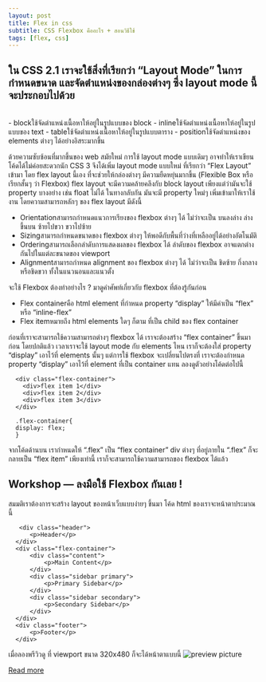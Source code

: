 ```yaml
---
layout: post
title: Flex in css
subtitle: CSS Flexbox คืออะไร + สอนวิธีใช้
tags: [flex, css]
---
```


## ใน CSS 2.1 เราจะใช้สิ่งที่เรียกว่า “Layout Mode” ในการกำหนดขนาด และจัดตำแหน่งของกล่องต่างๆ ซึ่ง layout mode นี้จะประกอบไปด้วย<br/>
<br/>
  - blockใช้จัดตำแหน่งเนื้อหาให้อยู่ในรูปแบบของ block
  - inlineใช้จัดตำแหน่งเนื้อหาให้อยู่ในรูปแบบของ text
  - tableใช้จัดตำแหน่งเนื้อหาให้อยู่ในรูปแบบตาราง
  - positionใช้จัดตำแหน่งของ elements ต่างๆ ได้อย่างอิสระมากขึ้น
  
  ด้วยความซับซ้อนที่มากขึ้นของ web สมัยใหม่ การใช้ layout mode แบบเดิมๆ อาจทำให้เราเขียนโค้ดได้ไม่ค่อยสะดวกนัก CSS 3 จึงได้เพิ่ม layout mode แบบใหม่ ที่เรียกว่า “Flex Layout” เข้ามา โดย flex layout นี้เอง ที่จะช่วยให้กล่องต่างๆ มีความยืดหยุ่นมากขึ้น (Flexible Box หรือเรียกสั้นๆ ว่า Flexbox)
flex layout จะมีความคล้ายคลึงกับ block layout เพียงแต่ว่ามันจะใช้ property บางอย่าง เช่น float ไม่ได้ ในทางกลับกัน มันจะมี property ใหม่ๆ เพิ่มเข้ามาให้เราใช้งาน โดยความสามารถหลักๆ ของ flex layout มีดังนี้

  - Orientationสามารถกำหนดแนวการเรียงของ flexbox ต่างๆ ได้ ไม่ว่าจะเป็น บนลงล่าง ล่างขึ้นบน ซ้ายไปขวา ขวาไปซ้าย
  - Sizingสามารถกำหนดขนาดของ flexbox ต่างๆ ให้พอดีกับพื้นที่ว่างที่เหลืออยู่ได้อย่างอัตโนมัติ
  - Orderingสามารถเลือกลำดับการแสดงผลของ flexbox ได้ ลำดับของ flexbox อาจแตกต่างกันไปในแต่ละขนาดของ viewport
  - Alignmentสามารถกำหนด alignment ของ flexbox ต่างๆ ได้ ไม่ว่าจะเป็น ชิดซ้าย กึ่งกลาง หรือชิดขวา ทั้งในแนวนอนและแนวตั้ง
  
  จะใช้ Flexbox ต้องทำอย่างไร ?
มาดูคำศัพท์เกี่ยวกับ flexbox ที่ต้องรู้กันก่อน
  - Flex containerคือ html element ที่กำหนด property “display” ให้มีค่าเป็น “flex” หรือ “inline-flex”
  - Flex itemหมายถึง html elements ใดๆ ก็ตาม ที่เป็น child ของ flex container
  
  ก่อนที่เราจะสามารถใช้ความสามารถต่างๆ flexbox ได้ เราจะต้องสร้าง “flex container” ขึ้นมาก่อน โดยปกติแล้ว เวลาเราจะใช้ layout mode กับ elements ไหน เราก็จะต้องใส่ property “display” เอาไว้ที่ elements นั้นๆ แต่การใช้ flexbox จะเปลี่ยนไปตรงที่ เราจะต้องกำหนด property “display” เอาไว้ที่ element ที่เป็น container แทน ลองดูตัวอย่างโค้ดต่อไปนี้
  
  ```
    <div class="flex-container">
      <div>flex item 1</div>
      <div>flex item 2</div>
      <div>flex item 3</div>
    </div>
    
    .flex-container{
    display: flex;
    }
```

จากโค้ดด้านบน เรากำหนดให้ “.flex” เป็น “flex container” div ต่างๆ ที่อยู่ภายใน “.flex” ก็จะกลายเป็น “flex item” เพียงเท่านี้ เราก็จะสามารถใช้ความสามารถของ flexbox ได้แล้ว

## Workshop — ลงมือใช้ Flexbox กันเลย !
สมมติเราต้องการจะสร้าง layout ของหน้าเว็บแบบง่ายๆ ขึ้นมา โค้ด html ของเราจะหน้าตาประมาณนี้

```
   <div class="header">
      <p>Header</p>
  </div>
  <div class="flex-container">
      <div class="content">
          <p>Main Content</p>
      </div>
      <div class="sidebar primary">
          <p>Primary Sidebar</p>
      </div>
      <div class="sidebar secondary">
          <p>Secondary Sidebar</p>
      </div>
  </div>
  <div class="footer">
      <p>Footer</p>
  </div>
  ```
  
  เมื่อลองพรีวิวดู ที่ viewport ขนาด 320x480 ก็จะได้หน้าตาแบบนี้
  ![preview picture](https://miro.medium.com/max/400/0*2rohhyyDY5JDNrq-.png)
  
  [Read more](https://medium.com/siamhtml/css-flexbox-%E0%B8%84%E0%B8%B7%E0%B8%AD%E0%B8%AD%E0%B8%B0%E0%B9%84%E0%B8%A3-%E0%B8%AA%E0%B8%AD%E0%B8%99%E0%B8%A7%E0%B8%B4%E0%B8%98%E0%B8%B5%E0%B9%83%E0%B8%8A%E0%B9%89-a2100b93efff)
